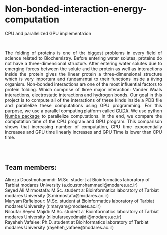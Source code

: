 # Non-bonded-interaction-energy-computation
CPU and parallelized GPU implementation

</br>
<p align="justify">
The folding of proteins is one of the biggest problems in every field of science related to
Biochemistry. Before entering water solutes, proteins do not have a three-dimensional
structure. After entering water solutes due to emerging forces between the solute and the
protein as well as interactions inside the protein gives the linear protein a three-dimensional
structure which is very important and fundamental to their functions inside a living organism.
Non-bonded interactions are one of the most influential factors to protein folding. Which
comprise of three major interaction: Vander Waals interactions, electrostatic interactions and
hydrogen bonds. Our goal in this project is to compute all of the interactions of these kinds
inside a PDB file and parallelize these computations using GPU programming. For this
purpose, we use a parallel computing platform called <a href="https://developer.nvidia.com/cuda-toolkit">CUDA</a>. We use python <a href="http://numba.pydata.org/">Numba
package</a> to parallelize computations. In the end, we compare the computation time of the
CPU program and GPU program. This comparison shows that increasing number of
computation, CPU time exponentially increases and GPU time linearly increases and GPU
Time is lower than CPU time.
</p>

</br></br>
<h2>Team members:</h2>
Alireza Doostmohammdi: M.Sc. student at Bioinformatics laboratory of Tarbiat modares University (a.doustmohammadi@modares.ac.ir)
</br>
Seyed Ali Mirmostafa:  M.Sc. student at Bioinformatics laboratory of Tarbiat modares University (S.mirmostafa@modares.ac.ir)
</br>
Maryam Rafieipour:  M.Sc. student at Bioinformatics laboratory of Tarbiat modares University (r.maryam@modares.ac.ir)
</br>
Niloufar Seyed Majidi:  M.Sc. student at Bioinformatics laboratory of Tarbiat modares University (niloufarseyedmajidi@modares.ac.ir)
</br>
Rayeheh Vafaiee: Ph.D. student at Bioinformatics laboratory of Tarbiat modares University (rayeheh_vafaee@modares.ac.ir)
